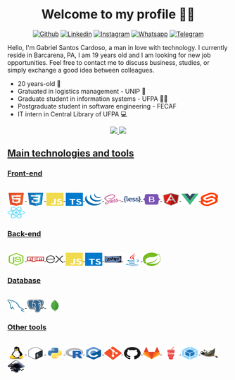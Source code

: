 <h1 align="center">Welcome to my profile 🙋‍♂️</h1>

<p align="center">
  <a href="https://github.com/eng-gabrielscardoso" target="_blank"><img src="https://img.shields.io/badge/GitHub-100000?style=for-the-badge&logo=github&logoColor=white" alt="Github"></a>
  <a href="https://www.linkedin.com/in/eng-gabrielscardoso/" target="_blank"><img src="https://img.shields.io/badge/LinkedIn-0077B5?style=for-the-badge&logo=linkedin&logoColor=white" alt="Linkedin"></a>
  <a href="https://www.linkedin.com/in/eng-gabrielscardoso/" target="_blank"><img src="https://img.shields.io/badge/Instagram-E4405F?style=for-the-badge&logo=instagram&logoColor=white" alt="Instagram"></a>
  <a href="https://wa.me/message/SFETAGDRXGFND1" target="_blank"><img src="https://img.shields.io/badge/WhatsApp-25D366?style=for-the-badge&logo=whatsapp&logoColor=white" alt="Whatsapp"></a>
  <a href="https://t.me/enggabrielscardoso" target="_blank"><img src="https://img.shields.io/badge/Telegram-2CA5E0?style=for-the-badge&logo=telegram&logoColor=white" alt="Telegram"></a>
</p>

Hello, I'm Gabriel Santos Cardoso, a man in love with technology. I currently reside in Barcarena, PA, I am 19 years old and I am looking for new job opportunities. Feel free to contact me to discuss business, studies, or simply exchange a good idea between colleagues.

* 20 years-old 🎂
* Gratuated in logistics management - UNIP 🚚
* Graduate student in information systems - UFPA 👨‍💻
* Postgraduate student in software engineering - FECAF
* IT intern in Central Library of UFPA 💻

<div align="center">
  <a href="https://github.com/eng-gabrielscardoso">
  <img height="180em" src="https://github-readme-stats.vercel.app/api?username=eng-gabrielscardoso&show_icons=true&theme=dracula&include_all_commits=true&count_private=true"/>
  <img height="180em" src="https://github-readme-stats.vercel.app/api/top-langs/?username=eng-gabrielscardoso&layout=compact&langs_count=7&theme=dracula"/>
</div>

## Main technologies and tools

### Front-end
<div style="display: inline_block"><br>
  <img align="center" alt="GSC-HTML" height="30" width="40" src="https://raw.githubusercontent.com/devicons/devicon/master/icons/html5/html5-original.svg">
  <img align="center" alt="GSC-CSS" height="30" width="40" src="https://raw.githubusercontent.com/devicons/devicon/master/icons/css3/css3-original.svg">
  <img align="center" alt="GSC-Js" height="30" width="40" src="https://raw.githubusercontent.com/devicons/devicon/master/icons/javascript/javascript-plain.svg">
  <img align="center" alt="GSC-Ts" height="30" width="40" src="https://raw.githubusercontent.com/devicons/devicon/master/icons/typescript/typescript-plain.svg">
  <img align="center" alt="GSC-jQuery" height="30" width="40" src="https://raw.githubusercontent.com/devicons/devicon/master/icons/jquery/jquery-plain.svg">
  <img align="center" alt="GSC-Sass" height="30" width="40" src="https://raw.githubusercontent.com/devicons/devicon/master/icons/sass/sass-original.svg">
  <img align="center" alt="GSC-Less" height="30" width="40" src="https://raw.githubusercontent.com/devicons/devicon/master/icons/less/less-plain-wordmark.svg">
  <img align="center" alt="GSC-Bootstrap" height="30" width="40" src="https://raw.githubusercontent.com/devicons/devicon/master/icons/bootstrap/bootstrap-plain.svg">
  <img align="center" alt="GSC-AngularJs" height="30" width="40" src="https://raw.githubusercontent.com/devicons/devicon/master/icons/angularjs/angularjs-original.svg">
  <img align="center" alt="GSC-VueJs" height="30" width="40" src="https://raw.githubusercontent.com/devicons/devicon/master/icons/vuejs/vuejs-original.svg">
  <img align="center" alt="GSC-Svelte" height="30" width="40" src="https://raw.githubusercontent.com/devicons/devicon/master/icons/svelte/svelte-original.svg">
  <img align="center" alt="GSC-React" height="30" width="40" src="https://raw.githubusercontent.com/devicons/devicon/master/icons/react/react-original.svg">
</div>

### Back-end
<div style="display: inline_block"><br>
  <img align="center" alt="GSC-NodeJs" height="30" width="40" src="https://raw.githubusercontent.com/devicons/devicon/master/icons/nodejs/nodejs-original.svg">
  <img align="center" alt="GSC-Npm" height="30" width="40" src="https://raw.githubusercontent.com/devicons/devicon/master/icons/npm/npm-original-wordmark.svg">
  <img align="center" alt="GSC-ExpressJs" height="30" width="40" src="https://raw.githubusercontent.com/devicons/devicon/master/icons/express/express-original.svg">
  <img align="center" alt="GSC-Js" height="30" width="40" src="https://raw.githubusercontent.com/devicons/devicon/master/icons/javascript/javascript-plain.svg">
  <img align="center" alt="GSC-Ts" height="30" width="40" src="https://raw.githubusercontent.com/devicons/devicon/master/icons/typescript/typescript-plain.svg">
  <img align="center" alt="GSC-Php" height="30" width="40" src="https://raw.githubusercontent.com/devicons/devicon/master/icons/php/php-original.svg">
  <img align="center" alt="GSC-Java" height="30" width="40" src="https://raw.githubusercontent.com/devicons/devicon/master/icons/java/java-original.svg">
  <img align="center" alt="GSC-Spring" height="30" width="40" src="https://raw.githubusercontent.com/devicons/devicon/master/icons/spring/spring-original.svg">
</div>

### Database
<div style="display: inline_block"><br>
  <img align="center" alt="GSC-MySql" height="30" width="40" src="https://raw.githubusercontent.com/devicons/devicon/master/icons/mysql/mysql-original.svg">
  <img align="center" alt="GSC-PostgreSql" height="30" width="40" src="https://raw.githubusercontent.com/devicons/devicon/master/icons/postgresql/postgresql-original.svg">
  <img align="center" alt="GSC-MongoDb" height="30" width="40" src="https://raw.githubusercontent.com/devicons/devicon/master/icons/mongodb/mongodb-original.svg">
</div>

### Other tools

<div style="display: inline_block"><br>
  <img align="center" alt="GSC-Linux" height="30" width="40" src="https://raw.githubusercontent.com/devicons/devicon/master/icons/linux/linux-original.svg">
  <img align="center" alt="GSC-Bash" height="30" width="40" src="https://raw.githubusercontent.com/devicons/devicon/master/icons/bash/bash-original.svg">
  <img align="center" alt="GSC-Python" height="30" width="40" src="https://raw.githubusercontent.com/devicons/devicon/master/icons/python/python-original.svg">
  <img align="center" alt="GSC-R" height="30" width="40" src="https://raw.githubusercontent.com/devicons/devicon/master/icons/r/r-original.svg">
  <img align="center" alt="GSC-C" height="30" width="40" src="https://raw.githubusercontent.com/devicons/devicon/master/icons/c/c-original.svg">
  <img align="center" alt="GSC-Git" height="30" width="40" src="https://raw.githubusercontent.com/devicons/devicon/master/icons/git/git-original.svg">
  <img align="center" alt="GSC-Github" height="30" width="40" src="https://raw.githubusercontent.com/devicons/devicon/master/icons/github/github-original.svg">
  <img align="center" alt="GSC-Gitlab" height="30" width="40" src="https://raw.githubusercontent.com/devicons/devicon/master/icons/gitlab/gitlab-original.svg">
  <img align="center" alt="GSC-Gulp" height="30" width="40" src="https://raw.githubusercontent.com/devicons/devicon/master/icons/gulp/gulp-plain.svg">
  <img align="center" alt="GSC-Webpack" height="30" width="40" src="https://raw.githubusercontent.com/devicons/devicon/master/icons/webpack/webpack-original.svg">
  <img align="center" alt="GSC-Gimp" height="30" width="40" src="https://raw.githubusercontent.com/devicons/devicon/master/icons/gimp/gimp-original.svg">
  <img align="center" alt="GSC-Inkscape" height="30" width="40" src="https://raw.githubusercontent.com/devicons/devicon/master/icons/inkscape/inkscape-original.svg">
</div>
